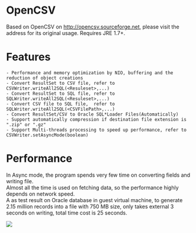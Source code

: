 # OpenCSV
Based on OpenCSV on http://opencsv.sourceforge.net, please visit the address for its original usage.
Requires JRE 1.7+.

# Features
    - Performance and memory optimization by NIO, buffering and the reduction of object creations
    - Convert ResultSet to CSV file, refer to CSVWriter.writeAll2SQL(<Resuleset>,...) 
    - Convert ResultSet to SQL file, refer to SQLWriter.writeAll2SQL(<Resuleset>,...) 
    - Convert CSV file to SQL file,  refer to SQLWriter.writeAll2SQL(<CSVFilePath>,...)
    - Convert ResultSet/CSV to Oracle SQL*Loader Files(Automatically)
    - Support automatically compression if destination file extension is ".zip" or ".gz"
    - Support Multi-threads processing to speed up performance, refer to CSVWriter.setAsyncMode(boolean) 

# Performance
In Async mode, the program spends very few time on converting fields and writing file.<br/>
Almost all the time is used on fetching data, so the performance highly depends on network speed.<br/>
A as test result on Oracle database in guest virtual machine, to generate 2.15 million records into a file with 750 MB size, only takes external 3 seconds on writing, total time cost is 25 seconds.<br/>

[drag]:https://raw.githubusercontent.com/hyee/OpenCSV/master/test/sshot.png
![][drag] 